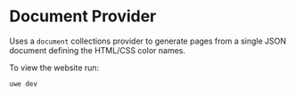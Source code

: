 # Document Provider

Uses a `document` collections provider to generate pages from a single JSON document defining the HTML/CSS color names.

To view the website run:

```
uwe dev
```
